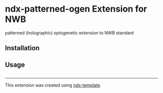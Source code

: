# ndx-patterned-ogen Extension for NWB

patterned (holographic) optogenetic extension to NWB standard

## Installation


## Usage

```python

```

---
This extension was created using [ndx-template](https://github.com/nwb-extensions/ndx-template).
